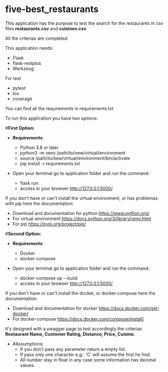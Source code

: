# five-best_restaurants

This application has the purpose to test the search for the restaurants in csv files **restaurants.csv**
and **cuisines.csv**.

All the criterias are completed.

This application needs:

- Flask
- flask-restplus
- Werkzeug

For test
- pytest
- tox
- coverage

You can find all the requirements in requirements.txt

To run this application you have two options:

#**First Option:**
- **Requirements**:
  
    - Python 3.8 or later
    - python3 -m venv /path/to/new/virtual/environment
    - source /path/to/new/virtual/environment/bin/activate
    - pip install -r requirements.txt
    
- Open your terminal go to application folder and run the command:

    - flask run
    - access in your browser http://127.0.0.1:5000/
    
If you don't have or can't install the virtual environment, or has problemas with pip here the documentation:

 - Download and documentation for python https://www.python.org/
 - For virtual environment https://docs.python.org/3/library/venv.html
 - For pip https://pypi.org/project/pip/

#**Second Option:**
- **Requirements**:
  
    - Docker
    - docker-compose
    
- Open your terminal go to application folder and run the command:

    - docker-compose up --build
    - access in your browser http://127.0.0.1:5000/
    
If you don't have or can't install the docker, or docker-compose here the documentation:

 - Download and documentation for docker https://docs.docker.com/get-docker/
 - For docker-compose https://docs.docker.com/compose/install/


It's designed with a swagger page to test accordingly the criterias **Restaurant Name, Customer Rating, Distance, Price, Cuisine.**

- #Assumptions:
  - If you don't pass any parameter return a empty list.
  - If pass only one character e.g.: 'C' will assume the first he find.
  - All number stay in float in any case some information has decimal values.
    
